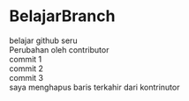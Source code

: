 # BelajarBranch
belajar github seru <br>
Perubahan oleh contributor<br>
commit 1 <br>
commit 2 <br>
commit 3 <br>
saya menghapus baris terkahir dari kontrinutor

